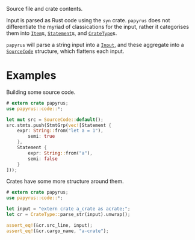 Source file and crate contents.

Input is parsed as Rust code using the `syn` crate. `papyrus` does not differentiate the
myriad of classications for the input, rather it categorises them into [`Item`]s, [`Statement`]s,
and [`CrateType`]s.

`papyrus` will parse a string input into a [`Input`], and these aggregate into a [`SourceCode`]
structure, which flattens each input.

# Examples

Building some source code.
```rust
# extern crate papyrus;
use papyrus::code::*;

let mut src = SourceCode::default();
src.stmts.push(StmtGrp(vec![Statement {
    expr: String::from("let a = 1"),
        semi: true
    },
    Statement {
        expr: String::from("a"),
        semi: false
    }
]));
```

Crates have some more structure around them.
```rust
# extern crate papyrus;
use papyrus::code::*;

let input = "extern crate a_crate as acrate;";
let cr = CrateType::parse_str(input).unwrap();

assert_eq!(&cr.src_line, input);
assert_eq!(&cr.cargo_name, "a-crate");
```

[`CrateType`]: CrateType
[`Input`]: Input
[`Item`]: Item
[`SourceCode`]: SourceCode
[`Statement`]: Statement
